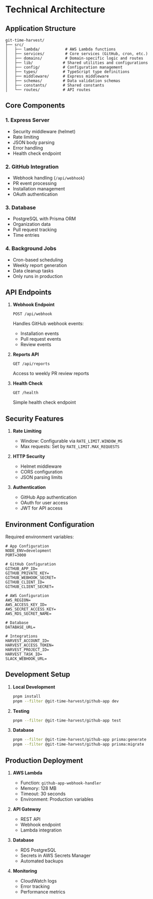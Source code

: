 # Technical Architecture

## Application Structure

```
git-time-harvest/
├── src/
│   ├── lambda/           # AWS Lambda functions
│   ├── services/         # Core services (GitHub, cron, etc.)
│   ├── domains/          # Domain-specific logic and routes
│   ├── lib/             # Shared utilities and configurations
│   ├── config/          # Configuration management
│   ├── types/           # TypeScript type definitions
│   ├── middleware/      # Express middleware
│   ├── schemas/         # Data validation schemas
│   ├── constants/       # Shared constants
│   └── routes/          # API routes
```

## Core Components

### 1. Express Server
- Security middleware (helmet)
- Rate limiting
- JSON body parsing
- Error handling
- Health check endpoint

### 2. GitHub Integration
- Webhook handling (`/api/webhook`)
- PR event processing
- Installation management
- OAuth authentication

### 3. Database
- PostgreSQL with Prisma ORM
- Organization data
- Pull request tracking
- Time entries

### 4. Background Jobs
- Cron-based scheduling
- Weekly report generation
- Data cleanup tasks
- Only runs in production

## API Endpoints

1. **Webhook Endpoint**
   ```
   POST /api/webhook
   ```
   Handles GitHub webhook events:
   - Installation events
   - Pull request events
   - Review events

2. **Reports API**
   ```
   GET /api/reports
   ```
   Access to weekly PR review reports

3. **Health Check**
   ```
   GET /health
   ```
   Simple health check endpoint

## Security Features

1. **Rate Limiting**
   - Window: Configurable via `RATE_LIMIT.WINDOW_MS`
   - Max requests: Set by `RATE_LIMIT.MAX_REQUESTS`

2. **HTTP Security**
   - Helmet middleware
   - CORS configuration
   - JSON parsing limits

3. **Authentication**
   - GitHub App authentication
   - OAuth for user access
   - JWT for API access

## Environment Configuration

Required environment variables:
```env
# App Configuration
NODE_ENV=development
PORT=3000

# GitHub Configuration
GITHUB_APP_ID=
GITHUB_PRIVATE_KEY=
GITHUB_WEBHOOK_SECRET=
GITHUB_CLIENT_ID=
GITHUB_CLIENT_SECRET=

# AWS Configuration
AWS_REGION=
AWS_ACCESS_KEY_ID=
AWS_SECRET_ACCESS_KEY=
AWS_RDS_SECRET_NAME=

# Database
DATABASE_URL=

# Integrations
HARVEST_ACCOUNT_ID=
HARVEST_ACCESS_TOKEN=
HARVEST_PROJECT_ID=
HARVEST_TASK_ID=
SLACK_WEBHOOK_URL=
```

## Development Setup

1. **Local Development**
   ```bash
   pnpm install
   pnpm --filter @git-time-harvest/github-app dev
   ```

2. **Testing**
   ```bash
   pnpm --filter @git-time-harvest/github-app test
   ```

3. **Database**
   ```bash
   pnpm --filter @git-time-harvest/github-app prisma:generate
   pnpm --filter @git-time-harvest/github-app prisma:migrate
   ```

## Production Deployment

1. **AWS Lambda**
   - Function: `github-app-webhook-handler`
   - Memory: 128 MB
   - Timeout: 30 seconds
   - Environment: Production variables

2. **API Gateway**
   - REST API
   - Webhook endpoint
   - Lambda integration

3. **Database**
   - RDS PostgreSQL
   - Secrets in AWS Secrets Manager
   - Automated backups

4. **Monitoring**
   - CloudWatch logs
   - Error tracking
   - Performance metrics 